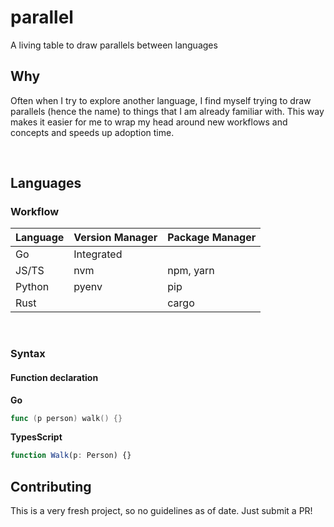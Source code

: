 # parallel
A living table to draw parallels between languages

## Why

Often when I try to explore another language, I find myself trying to draw parallels (hence the name) to things that I am already familiar with. This way makes it easier for me to wrap my head around new workflows and concepts and speeds up adoption time.

<br/>

## Languages

### Workflow

| Language | Version Manager | Package Manager |
| -------- | --------------- | --------------- |
| Go | Integrated |  |
| JS/TS | nvm | npm, yarn |
| Python | pyenv | pip |
| Rust |  | cargo |

<br />

### Syntax

#### Function declaration

**Go**
```go
func (p person) walk() {}
```

**TypesScript**
```ts
function Walk(p: Person) {}
```


## Contributing

This is a very fresh project, so no guidelines as of date. Just submit a PR!
